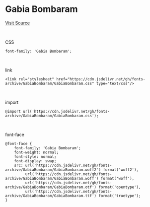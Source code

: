 # Gabia Bombaram

[Visit Source](https://company.gabia.com/introduce/ci)

&nbsp;

CSS

```
font-family: 'Gabia Bombaram';
```

&nbsp;

link

```
<link rel="stylesheet" href="https://cdn.jsdelivr.net/gh/fonts-archive/GabiaBombaram/GabiaBombaram.css" type="text/css"/>
```

&nbsp;

import

```
@import url('https://cdn.jsdelivr.net/gh/fonts-archive/GabiaBombaram/GabiaBombaram.css');
```

&nbsp;

font-face

```
@font-face {
    font-family: 'Gabia Bombaram';
    font-weight: normal;
    font-style: normal;
    font-display: swap;
    src: url('https://cdn.jsdelivr.net/gh/fonts-archive/GabiaBombaram/GabiaBombaram.woff2') format('woff2'),
         url('https://cdn.jsdelivr.net/gh/fonts-archive/GabiaBombaram/GabiaBombaram.woff') format('woff'),
         url('https://cdn.jsdelivr.net/gh/fonts-archive/GabiaBombaram/GabiaBombaram.otf') format('opentype'),
         url('https://cdn.jsdelivr.net/gh/fonts-archive/GabiaBombaram/GabiaBombaram.ttf') format('truetype');
}
```
